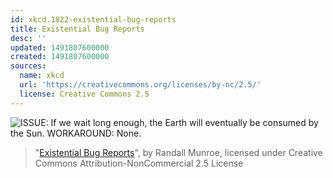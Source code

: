 ```yaml
---
id: xkcd.1822-existential-bug-reports
title: Existential Bug Reports
desc: ''
updated: 1491807600000
created: 1491807600000
sources:
  name: xkcd
  url: 'https://creativecommons.org/licenses/by-nc/2.5/'
  license: Creative Commons 2.5
---
```

![ISSUE: If we wait long enough, the Earth will eventually be consumed by the Sun. WORKAROUND: None.](https://imgs.xkcd.com/comics/existential_bug_reports.png)
> "[Existential Bug Reports](https://xkcd.com/1822/)", by Randall Munroe, licensed under Creative Commons Attribution-NonCommercial 2.5 License
